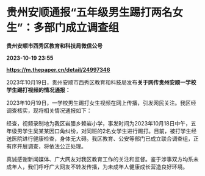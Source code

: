 # 贵州安顺通报“五年级男生踢打两名女生”：多部门成立调查组
**贵州安顺市西秀区教育和科技局微信公号**

**2023-10-19 23:55**

**https://m.thepaper.cn/detail/24997346**

2023年10月19日，贵州安顺市西秀区教育和科技局发布**关于网传贵州安顺一学校学生踢打视频的情况通报：**

2023年10月19日，一学校男生踢打女生视频在网上传播，引发网民关注。我区经调查核实，现将相关情况通报如下：

经查，视频录制地为我区岩腊乡赖岩小学，事发时间为2023年10月18日中午，五年级男学生吴某某因口角纠纷，对同班的2名女学生进行踢打。目前，被打学生经送医院进行健康检查，身体无大碍。我区教育、公安等部门已成立联合调查组，正有序开展调查，将依法公正处理。

真诚感谢新闻媒体、广大网友对我区教育工作的关注和监督。鉴于涉事双方均系未成年人，我们呼吁广大网友不转发传播，为未成年人健康成长营造良好环境。
